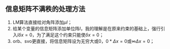 ## 信息矩阵不满秩的处理方法
1. LM算法直接给对角阵添加$\mu I$；
2. 给某个变量的信息矩阵添加单位阵$I$，我的理解是在原来约束的基础上，强行引入$Iδx = 0$，为了满足这个约束只能使$δx=0$；
3. orb、svo更直接，将信息矩阵设为无穷大或0，$0*Δx=0$或$∞Δx=0$；
